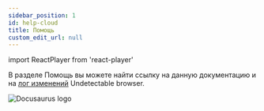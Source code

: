 ```yaml
---
sidebar_position: 1
id: help-cloud
title: Помощь
custom_edit_url: null
---
```

import ReactPlayer from 'react-player'

В разделе Помощь вы можете найти ссылку на данную документацию и на [лог изменений](https://undetectable.io/changelog/) Undetectable browser.

![Docusaurus logo](/img/2-cloud/9-help/eng/help-1.png)